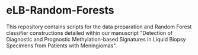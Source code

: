 # eLB-Random-Forests
This repository contains scripts for the data preparation and Random Forest classifier constructions detailed within our manuscript "Detection of Diagnostic and Prognostic Methylation-based Signatures in Liquid Biopsy Specimens from Patients with Meningiomas". 
